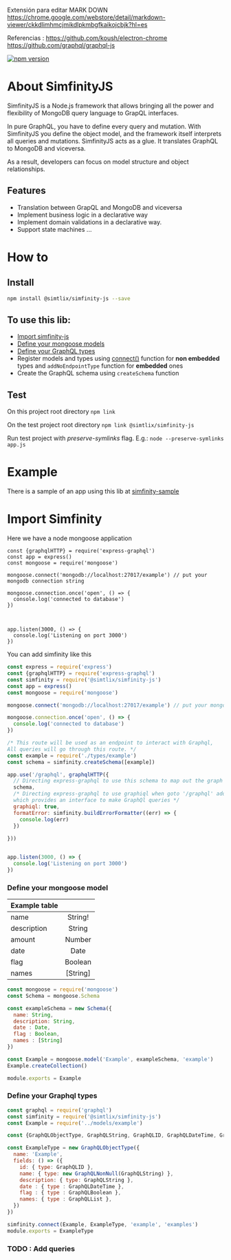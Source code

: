 Extensión para editar MARK DOWN
https://chrome.google.com/webstore/detail/markdown-viewer/ckkdlimhmcjmikdlpkmbgfkaikojcbjk?hl=es


Referencias :
https://github.com/koush/electron-chrome
https://github.com/graphql/graphql-js



[![npm version](https://badge.fury.io/js/%40simtlix%2Fsimfinity-js.svg)](https://badge.fury.io/js/%40simtlix%2Fsimfinity-js)

# About SimfinityJS
SimfinityJS is a Node.js framework that allows bringing all the power and flexibility of MongoDB query language to GrapQL interfaces. 

In pure GraphQL, you have to define every query and mutation. With SimfinityJS you define the object model, and the framework itself interprets all queries and mutations. SimfinityJS acts as a glue. It translates GraphQL to MongoDB and viceversa. 

As a result, developers can focus on model structure and object relationships. 

## Features
- Translation between GrapQL and MongoDB and viceversa
- Implement business logic in a declarative way
- Implement domain validations in a declarative way. 
- Support state machines
...





# How to
## Install
```bash
npm install @simtlix/simfinity-js --save
```

## To use this lib:
* [Import simfinity-js](#Import-simfinity)
* [Define your mongoose models](#define-your-mongoose-models)
* [Define your GraphQL types](#define-your-graphql-types)
*  Register models and types using [connect()](#connect-function) function for **non embedded** types and `addNoEndpointType` function for **embedded** ones
* Create the GraphQL schema using `createSchema` function


## Test
On this project root directory
`npm link`

On the test project root directory
`npm link @simtlix/simfinity-js`

Run test project with *preserve-symlinks* flag. E.g.:
`node --preserve-symlinks app.js`

# Example
There is a sample of an app using this lib at [simfinity-sample](https://github.com/simtlix/simfinity.js-samples)

# Import Simfinity

Here we have a node mongoose application

```const express = require('express')
const {graphqlHTTP} = require('express-graphql')
const app = express()
const mongoose = require('mongoose')

mongoose.connect('mongodb://localhost:27017/example') // put your mongodb connection string

mongoose.connection.once('open', () => {
  console.log('connected to database')
})



app.listen(3000, () => {
  console.log('Listening on port 3000')
})
```



You can add simfinity like this
```javascript
const express = require('express')
const {graphqlHTTP} = require('express-graphql')
const simfinity = require('@simtlix/simfinity-js')
const app = express()
const mongoose = require('mongoose')

mongoose.connect('mongodb://localhost:27017/example') // put your mongodb connection string

mongoose.connection.once('open', () => {
  console.log('connected to database')
})

/* This route will be used as an endpoint to interact with Graphql,
All queries will go through this route. */
const example = require('./types/example')
const schema = simfinity.createSchema([example])

app.use('/graphql', graphqlHTTP({
  // Directing express-graphql to use this schema to map out the graph
  schema,
  /* Directing express-graphql to use graphiql when goto '/graphql' address in the browser
  which provides an interface to make GraphQl queries */
  graphiql: true,
  formatError: simfinity.buildErrorFormatter((err) => {
    console.log(err)
  })
  
}))


app.listen(3000, () => {
  console.log('Listening on port 3000')
})
```


### Define your mongoose model

|  Example table |          |   
| ------------- |:-------------:|
| name          | String! 	    |
| description   | String        |
| amount        | Number        |
| date	        | Date          |
| flag          | Boolean       |
| names         | [String]      |

```javascript
const mongoose = require('mongoose')
const Schema = mongoose.Schema

const exampleSchema = new Schema({
  name: String,
  description: String,
  date : Date,
  flag : Boolean,
  names : [String]
})

const Example = mongoose.model('Example', exampleSchema, 'example')
Example.createCollection()

module.exports = Example
```

### Define your Graphql types 

```javascript
const graphql = require('graphql')
const simfinity = require('@simtlix/simfinity-js')
const Example = require('../models/example')

const {GraphQLObjectType, GraphQLString, GraphQLID, GraphQLDateTime, GraphQLBoolean} = graphql

const ExampleType = new GraphQLObjectType({
  name: 'Example',
  fields: () => ({
    id: { type: GraphQLID },
    name: { type: new GraphQLNonNull(GraphQLString) },
    description: { type: GraphQLString },
    date : { type : GraphQLDateTime },
    flag : { type : GraphQLBoolean },
    names: { type : GraphQLList },
  })
})

simfinity.connect(Example, ExampleType, 'example', 'examples')
module.exports = ExampleType
```

### TODO  : Add queries



